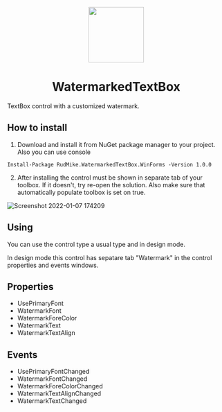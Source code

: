 <p align="center">
  <img src="https://user-images.githubusercontent.com/46754519/148564799-c51ceb58-297b-4b29-a9b8-889879e97eee.png" Width=128 Height=128/>
</p>
<h1 align="center">WatermarkedTextBox</h1>
TextBox control with a customized watermark. 

## How to install
1. Download and install it from NuGet package manager to your project. Also you can use console 
```
Install-Package RudMike.WatermarkedTextBox.WinForms -Version 1.0.0
```
2. After installing the control must be shown in separate tab of your toolbox. If it doesn't, try re-open the solution. Also make sure that automatically populate toolbox is set on true.

![Screenshot 2022-01-07 174209](https://user-images.githubusercontent.com/46754519/148566903-739ec9b6-e226-4d6f-8634-43406f1b2ec1.png)

## Using
You can use the control type a usual type and in design mode.

In design mode this control has sepatare tab "Watermark" in the control properties and events windows.

## Properties
- UsePrimaryFont
- WatermarkFont
- WatermarkForeColor
- WatermarkText
- WatermarkTextAlign

## Events
- UsePrimaryFontChanged
- WatermarkFontChanged
- WatermarkForeColorChanged
- WatermarkTextAlignChanged
- WatermarkTextChanged

